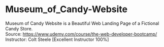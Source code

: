 # Museum_of_Candy-Website
Museum of Candy Website is a Beautiful Web Landing Page of a Fictional Candy Store.</br>
Source: https://www.udemy.com/course/the-web-developer-bootcamp/ </br>
Instructor: Colt Steele [Excellent Instructor 100%]
 
